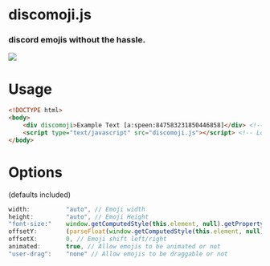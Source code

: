 <!-- # discomoji.js
Discord emojis without the hassle -->

<h1 align="left">
  discomoji.js
</h1>
<h3 align="left">discord emojis without the hassle.</h3>
<img src="https://cdn.discordapp.com/attachments/839576568518672467/859243222399975444/discomoji.gif">

<br>

# Usage
```html
<!DOCTYPE html>
<body>
    <div discomoji>Example Text [a:speen:847583231850446858]</div> <!-- discomoji element-->
    <script type="text/javascript" src="discomoji.js"></script> <!-- Load discomoji.js library at the bottom of body -->
</body>
```

# Options
(defaults included)
```js
width:          "auto", // Emoji width
height:         "auto", // Emoji Height
"font-size:"    window.getComputedStyle(this.element, null).getPropertyValue("font-size"), // Emoji max height
offsetY:        (parseFloat(window.getComputedStyle(this.element, null).getPropertyValue("font-size")) / 6) + "px", // Emoji shift up/down
offsetX:        0, // Emoji shift left/right
animated:       true, // Allow emojis to be animated or not
"user-drag":    "none" // Allow emojis to be draggable or not
```
